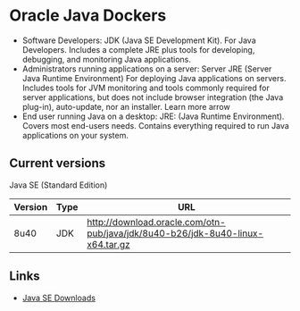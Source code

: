 # Oracle Java Dockers

- Software Developers: JDK (Java SE Development Kit). For Java Developers. Includes a complete JRE plus tools for developing, debugging, and monitoring Java applications.
- Administrators running applications on a server:  Server JRE (Server Java Runtime Environment) For deploying Java applications on servers. Includes tools for JVM monitoring and tools commonly required for server applications, but does not include browser integration (the Java plug-in), auto-update, nor an installer. Learn more arrow
- End user running Java on a desktop: JRE: (Java Runtime Environment). Covers most end-users needs. Contains everything required to run Java applications on your system.

## Current versions

Java SE (Standard Edition)

Version | Type | URL 
------- | ---- | ------------------------------------------------------------------------------------------
8u40    | JDK  | http://download.oracle.com/otn-pub/java/jdk/8u40-b26/jdk-8u40-linux-x64.tar.gz


## Links

- [Java SE Downloads](http://www.oracle.com/technetwork/java/javase/downloads/index.html)
